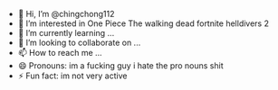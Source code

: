- 👋 Hi, I’m @chingchong112
- 👀 I’m interested in One Piece The walking dead fortnite helldivers 2
- 🌱 I’m currently learning ...
- 💞️ I’m looking to collaborate on ...
- 📫 How to reach me ...
- 😄 Pronouns: im a fucking guy i hate the pro nouns shit
- ⚡ Fun fact: im not very active

<!---
chingchong112/chingchong112 is a ✨ special ✨ repository because its `README.md` (this file) appears on your GitHub profile.
You can click the Preview link to take a look at your changes.
--->
